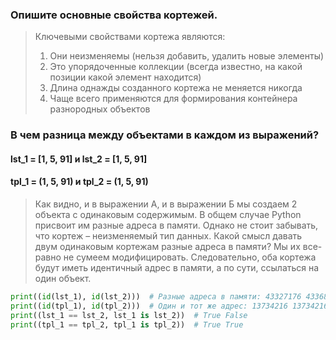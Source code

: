 ### Опишите основные свойства кортежей.
> Ключевыми свойствами кортежа являются:
> 1. Они неизменяемы (нельзя добавить, удалить новые элементы)
> 2. Это упорядоченные коллекции (всегда известно, на какой позиции какой элемент находится)
> 3. Длина однажды созданного кортежа не меняется никогда
> 4. Чаще всего применяются для формирования контейнера разнородных объектов

### В чем разница между объектами в каждом из выражений?
#### lst_1 = [1, 5, 91] и lst_2 = [1, 5, 91]
#### tpl_1 = (1, 5, 91) и tpl_2 = (1, 5, 91)

> Как видно, и в выражении А, и в выражении Б мы создаем 2 объекта с одинаковым содержимым. 
> В общем случае Python присвоит им разные адреса в памяти.
> Однако не стоит забывать, что кортеж – неизменяемый тип данных.
> Какой смысл давать двум одинаковым кортежам разные адреса в памяти? 
> Мы их все-равно не сумеем модифицировать. 
> Следовательно, оба кортежа будут иметь идентичный адрес в памяти, а по сути, ссылаться на один объект.

```python
print((id(lst_1), id(lst_2)))  # Разные адреса в памяти: 43327176 43368072
print((id(tpl_1), id(tpl_2)))  # Один и тот же адрес: 13734216 13734216
print((lst_1 == lst_2, lst_1 is lst_2))  # True False
print((tpl_1 == tpl_2, tpl_1 is tpl_2))  # True True
```

